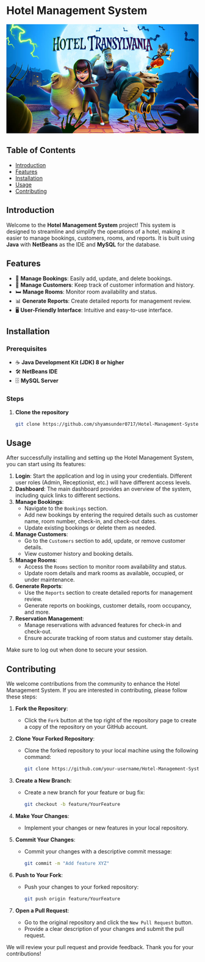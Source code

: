 # Hotel Management System

![Hotel Management System](https://github.com/shyamsunder0717/Hotel-Management-System/blob/main/src/images/hotel%20transal.jpg)

## Table of Contents
- [Introduction](#introduction)
- [Features](#features)
- [Installation](#installation)
- [Usage](#usage)
- [Contributing](#contributing)

## Introduction
Welcome to the **Hotel Management System** project! This system is designed to streamline and simplify the operations of a hotel, making it easier to manage bookings, customers, rooms, and reports. It is built using **Java** with **NetBeans** as the IDE and **MySQL** for the database.

## Features
- 🏨 **Manage Bookings**: Easily add, update, and delete bookings.
- 👥 **Manage Customers**: Keep track of customer information and history.
- 🛏️ **Manage Rooms**: Monitor room availability and status.
- 📊 **Generate Reports**: Create detailed reports for management review.
- 🖥️ **User-Friendly Interface**: Intuitive and easy-to-use interface.

## Installation
### Prerequisites
- ☕ **Java Development Kit (JDK) 8 or higher**
- 🛠️ **NetBeans IDE**
- 🗄️ **MySQL Server**

### Steps
1. **Clone the repository**
   ```bash
   git clone https://github.com/shyamsunder0717/Hotel-Management-System.git

## Usage
After successfully installing and setting up the Hotel Management System, you can start using its features:

1. **Login**: Start the application and log in using your credentials. Different user roles (Admin, Receptionist, etc.) will have different access levels.
2. **Dashboard**: The main dashboard provides an overview of the system, including quick links to different sections.
3. **Manage Bookings**:
   - Navigate to the `Bookings` section.
   - Add new bookings by entering the required details such as customer name, room number, check-in, and check-out dates.
   - Update existing bookings or delete them as needed.
4. **Manage Customers**:
   - Go to the `Customers` section to add, update, or remove customer details.
   - View customer history and booking details.
5. **Manage Rooms**:
   - Access the `Rooms` section to monitor room availability and status.
   - Update room details and mark rooms as available, occupied, or under maintenance.
6. **Generate Reports**:
   - Use the `Reports` section to create detailed reports for management review.
   - Generate reports on bookings, customer details, room occupancy, and more.
7. **Reservation Management**:
   - Manage reservations with advanced features for check-in and check-out.
   - Ensure accurate tracking of room status and customer stay details.

Make sure to log out when done to secure your session.
## Contributing
We welcome contributions from the community to enhance the Hotel Management System. If you are interested in contributing, please follow these steps:

1. **Fork the Repository**:
   - Click the `Fork` button at the top right of the repository page to create a copy of the repository on your GitHub account.

2. **Clone Your Forked Repository**:
   - Clone the forked repository to your local machine using the following command:
     ```bash
     git clone https://github.com/your-username/Hotel-Management-System.git
     ```

3. **Create a New Branch**:
   - Create a new branch for your feature or bug fix:
     ```bash
     git checkout -b feature/YourFeature
     ```

4. **Make Your Changes**:
   - Implement your changes or new features in your local repository.

5. **Commit Your Changes**:
   - Commit your changes with a descriptive commit message:
     ```bash
     git commit -m "Add feature XYZ"
     ```

6. **Push to Your Fork**:
   - Push your changes to your forked repository:
     ```bash
     git push origin feature/YourFeature
     ```

7. **Open a Pull Request**:
   - Go to the original repository and click the `New Pull Request` button.
   - Provide a clear description of your changes and submit the pull request.

We will review your pull request and provide feedback. Thank you for your contributions!

